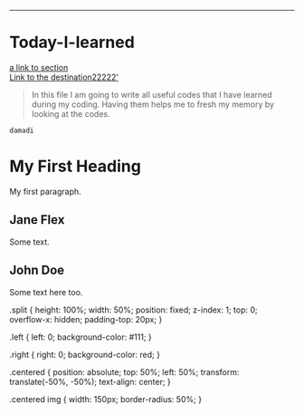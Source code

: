 ***
# Today-I-learned
[a link to section](f)
</br>
<a href='#the_destination'>Link to the destination22222'</a>
> In this file I am going to write all useful codes that I have learned during my coding. Having them helps me to fresh my memory by looking at the codes.
```
damadi
```
<!DOCTYPE html>
<html>
<body>

<h1>My First Heading</h1>

<p>My first paragraph.</p>

<div class="split left">
  <div class="centered">
    <h2>Jane Flex</h2>
    <p>Some text.</p>
  </div>
</div>

<div class="split right">
  <div class="centered">
    <h2>John Doe</h2>
    <p>Some text here too.</p>
  </div>
</div>

.split {
  height: 100%;
  width: 50%;
  position: fixed;
  z-index: 1;
  top: 0;
  overflow-x: hidden;
  padding-top: 20px;
}


.left {
  left: 0;
  background-color: #111;
}


.right {
  right: 0;
  background-color: red;
}


.centered {
  position: absolute;
  top: 50%;
  left: 50%;
  transform: translate(-50%, -50%);
  text-align: center;
}


.centered img {
  width: 150px;
  border-radius: 50%;
}

</body>
</html>
